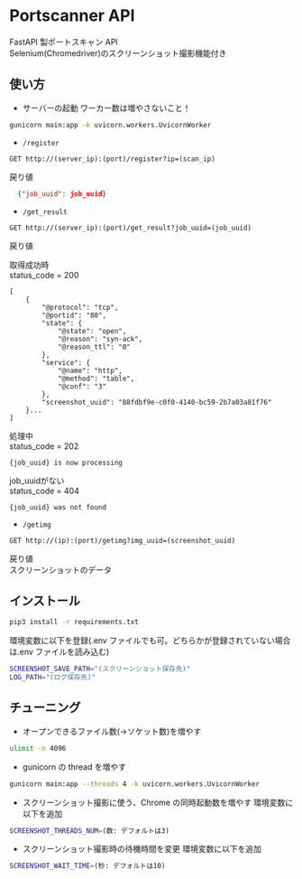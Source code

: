 # Portscanner API

FastAPI 製ポートスキャン API  
Selenium(Chromedriver)のスクリーンショット撮影機能付き

## 使い方

- サーバーの起動
ワーカー数は増やさないこと！  
```bash
gunicorn main:app -k uvicorn.workers.UvicornWorker
```

- `/register`
  
```
GET http://(server_ip):(port)/register?ip=(scan_ip)
```
  
戻り値
```json
  {"job_uuid": job_uuid}
```
  
- `/get_result`
  
```
GET http://(server_ip):(port)/get_result?job_uuid=(job_uuid)
```
  
戻り値
  
取得成功時  
status_code = 200
```
[
    {
        "@protocol": "tcp",
        "@portid": "80",
        "state": {
            "@state": "open",
            "@reason": "syn-ack",
            "@reason_ttl": "0"
        },
        "service": {
            "@name": "http",
            "@method": "table",
            "@conf": "3"
        },
        "screenshot_uuid": "88fdbf9e-c0f0-4140-bc59-2b7a03a81f76"
    }...
]
```
  
処理中  
status_code = 202  
```
{job_uuid} is now processing
```  
  
job_uuidがない  
status_code = 404  
```
{job_uuid} was not found
```

- `/getimg`

```
GET http://(ip):(port)/getimg?img_uuid=(screenshot_uuid)
```

戻り値  
スクリーンショットのデータ

## インストール

```bash
pip3 install -r requirements.txt
```

環境変数に以下を登録(.env ファイルでも可。どちらかが登録されていない場合は.env ファイルを読み込む)

```bash
SCREENSHOT_SAVE_PATH="(スクリーンショット保存先)"
LOG_PATH="(ログ保存先)"
```

## チューニング

- オープンできるファイル数(->ソケット数)を増やす

```bash
ulimit -n 4096
```

- gunicorn の thread を増やす

```bash
gunicorn main:app --threads 4 -k uvicorn.workers.UvicornWorker
```

- スクリーンショット撮影に使う、Chrome の同時起動数を増やす
  環境変数に以下を追加  
  
```bash
SCREENSHOT_THREADS_NUM=(数: デフォルトは3)
```

- スクリーンショット撮影時の待機時間を変更
  環境変数に以下を追加  
  
```bash
SCREENSHOT_WAIT_TIME=(秒: デフォルトは10)
```
